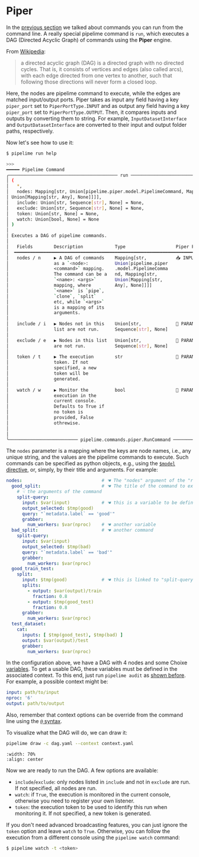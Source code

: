 # Piper

In the [previous section](overview.md) we talked about commands you can run from the command line.
A really special pipelime command is `run`, which executes a DAG (Directed Acyclic Graph) of commands using the **Piper** engine.

From [Wikipedia](https://en.wikipedia.org/wiki/Directed_acyclic_graph):
> a directed acyclic graph (DAG) is a directed graph with no directed cycles. That is, it consists of vertices and edges (also called arcs), with each edge directed from one vertex to another, such that following those directions will never form a closed loop.

Here, the nodes are pipelime command to execute, while the edges are matched input/output ports.
Piper takes as input any field having a key `piper_port` set to `PiperPortType.INPUT` and
as output any field having a key `piper_port` set to `PiperPortType.OUTPUT`.
Then, it compares inputs and outputs by converting them to string.
For example, `InputDatasetInterface` and `OutputDatasetInterface` are converted to their input and output folder paths, respectively.

Now let's see how to use it:

```bash
$ pipelime run help
```

```bash
>>>
━━━━━ Pipelime Command
╭───────────────────────────────────────── run ──────────────────────────────────────────╮
│ (                                                                                      │
│   *,                                                                                   │
│   nodes: Mapping[str, Union[pipelime.piper.model.PipelimeCommand, Mapping[str,         │
│ Union[Mapping[str, Any], None]]]],                                                     │
│   include: Union[str, Sequence[str], None] = None,                                     │
│   exclude: Union[str, Sequence[str], None] = None,                                     │
│   token: Union[str, None] = None,                                                      │
│   watch: Union[bool, None] = None                                                      │
│ )                                                                                      │
│                                                                                        │
│ Executes a DAG of pipelime commands.                                                   │
│                                                                                        │
│   Fields        Description            Type                   Piper Port     Default   │
│  ━━━━━━━━━━━━━━━━━━━━━━━━━━━━━━━━━━━━━━━━━━━━━━━━━━━━━━━━━━━━━━━━━━━━━━━━━━━━━━━━━━━━  │
│   nodes / n     ▶ A DAG of commands    Mapping[str,           📥 INPUT       ✗         │
│                 as a `<node>:          Union[pipelime.piper                            │
│                 <command>` mapping.    .model.PipelimeComma                            │
│                 The command can be a   nd, Mapping[str,                                │
│                 `<name>: <args>`       Union[Mapping[str,                              │
│                 mapping, where         Any], None]]]]                                  │
│                 `<name>` is `pipe`,                                                    │
│                 `clone`, `split`                                                       │
│                 etc, while `<args>`                                                    │
│                 is a mapping of its                                                    │
│                 arguments.                                                             │
│                                                                                        │
│   include / i   ▶ Nodes not in this    Union[str,             📐 PARAMETER   None      │
│                 list are not run.      Sequence[str], None]                            │
│                                                                                        │
│   exclude / e   ▶ Nodes in this list   Union[str,             📐 PARAMETER   None      │
│                 are not run.           Sequence[str], None]                            │
│                                                                                        │
│   token / t     ▶ The execution        str                    📐 PARAMETER   None      │
│                 token. If not                                                          │
│                 specified, a new                                                       │
│                 token will be                                                          │
│                 generated.                                                             │
│                                                                                        │
│   watch / w     ▶ Monitor the          bool                   📐 PARAMETER   None      │
│                 execution in the                                                       │
│                 current console.                                                       │
│                 Defaults to True if                                                    │
│                 no token is                                                            │
│                 provided, False                                                        │
│                 othrewise.                                                             │
│                                                                                        │
│                                                                                        │
╰────────────────────────── pipelime.commands.piper.RunCommand ──────────────────────────╯
```

The `nodes` parameter is a mapping where the keys are node names, i.e., any unique string, and the values are the pipelime commands to execute.
Such commands can be specified as python objects, e.g., using the [`$model` directive](../choixe/directives.md#model), or, simply, by their title and arguments. For example:

```yaml
nodes:                              # ☚ The "nodes" argument of the "run" command
  good_split:                       # ☚ The title of the command to execute
    # ☟ the arguments of the command
    split-query:
      input: $var(input)            # ☚ this is a variable to be defined in the context
      output_selected: $tmp(good)
      query: "`metadata.label` == 'good'"
      grabber:
        num_workers: $var(nproc)    # ☚ another variable
  bad_split:                        # ☚ another command
    split-query:
      input: $var(input)
      output_selected: $tmp(bad)
      query: "`metadata.label` == 'bad'"
      grabber:
        num_workers: $var(nproc)
  good_train_test:
    split:
      input: $tmp(good)             # ☚ this is linked to "split-query.output_selected"
      splits:
        - output: $var(output)/train
          fraction: 0.8
        - output: $tmp(good_test)
          fraction: 0.8
      grabber:
        num_workers: $var(nproc)
  test_dataset:
    cat:
      inputs: [ $tmp(good_test), $tmp(bad) ]
      output: $var(output)/test
      grabber:
        num_workers: $var(nproc)
```

In the configuration above, we have a DAG with 4 nodes and some Choixe [variables](../choixe/directives.md#variables).
To get a usable DAG, these variables must be defined in the associated context.
To this end, just run `pipelime audit` as [shown before](overview.md#validate-a-configuration-and-write-a-context).
For example, a possible context might be:

```yaml
input: path/to/input
nproc: '6'
output: path/to/output
```

Also, remember that context options can be override from the command line using the [`@` syntax](overview.md).

To visualize what the DAG will do, we can draw it:

```bash
pipelime draw -c dag.yaml --context context.yaml
```

```{figure} ../images/dag.svg
:width: 70%
:align: center
```

Now we are ready to run the DAG. A few options are available:
- `include`/`exclude`: only nodes listed in `include` and not in `exclude` are run. If not specified, all nodes are run.
- `watch`: if `True`, the execution is monitored in the current console, otherwise you need to register your own listener.
- `token`: the execution token to be used to identify this run when monitoring it. If not specified, a new token is generated.

If you don't need advanced broadcasting features, you can just ignore the `token` option and leave `watch` to `True`.
Otherwise, you can follow the execution from a different console using the `pipelime watch` command:

```bash
$ pipelime watch -t <token>
```
